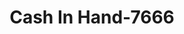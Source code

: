 ---
f_zip-code: 41653
f_state-code: KY
title: Cash In Hand-7666
f_phone: 606-886-3344
f_city-only: Prestonsburg
f_address: 617 N Lake Dr Prestonsburg
f_location-unique-id: '7666'
slug: cash-in-hand-7666
updated-on: '2024-05-30T13:46:58.046Z'
created-on: '2024-05-30T13:36:59.803Z'
published-on: '2024-05-30T13:54:32.469Z'
f_city-state: cms/city/prestonsburg-ky.md
f_company: cms/company/cash-in-hand.md
f_state: cms/state/kentucky.md
layout: '[payday-loan].html'
tags: payday-loan
---